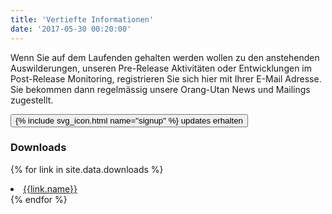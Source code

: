 ```yaml
---
title: 'Vertiefte Informationen'
date: '2017-05-30 00:20:00'
---
```

Wenn Sie auf dem Laufenden gehalten werden wollen zu den anstehenden Auswilderungen, unseren Pre-Release Aktivitäten oder Entwicklungen im Post-Release Monitoring, registrieren Sie sich hier mit Ihrer E-Mail Adresse. Sie bekommen dann regelmässig unsere Orang-Utan News und Mailings zugestellt.  


<div class="action-buttons text-center space-above">
    <a href="{{site.mailchimpURL}}" target="_blank">
        <button class="bos-button space-left">{% include svg_icon.html name="signup" %} <span>updates erhalten</span></button>
    </a>
</div>

### Downloads

{% for link in site.data.downloads %}
<li>
<a href="{{site.baseurl}}/uploads/{{link.link}}" target="_blank">
{{link.name}}
</a>
</li>
{% endfor %}